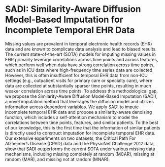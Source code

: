 # SADI: Similarity-Aware Diffusion Model-Based Imputation for Incomplete Temporal EHR Data

Missing values are prevalent in temporal electronic health records (EHR) data and are known to complicate data analysis and lead to biased results. The current state-of-the-art (SOTA) models for imputing missing values in EHR primarily leverage correlations across time points and across features, which perform well when data have strong correlation across time points, such as in ICU data where high-frequency time series data are collected. However, this is often insufficient for temporal EHR data from non-ICU settings (e.g., outpatient visits for primary care or specialty care), where data are collected at substantially sparser time points, resulting in much weaker correlation across time points. To address this methodological gap, we propose the Similarity-Aware Diffusion Model-Based Imputation (SADI), a novel imputation method that leverages the diffusion model and utilizes information across dependent variables. We apply SADI to impute incomplete temporal EHR data and propose a similarity-aware denoising function, which includes a self-attention mechanism to model the correlations between time points, features, and similar patients. To the best of our knowledge, this is the first time that the information of similar patients is directly used to construct imputation for incomplete temporal EHR data. Our extensive experiments on two datasets, the Critical Path For Alzheimer’s Disease (CPAD) data and the PhysioNet Challenge 2012 data, show that SADI outperforms the current SOTA under various missing data mechanisms, including missing completely at random (MCAR), missing at random (MAR), and missing not at random (MNAR).
